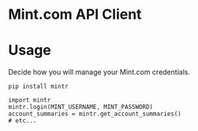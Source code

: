Mint.com API Client
===================
# Usage
Decide how you will manage your Mint.com credentials.

```
pip install mintr
```

```
import mintr
mintr.login(MINT_USERNAME, MINT_PASSWORD)
account_summaries = mintr.get_account_summaries()
# etc...
```
